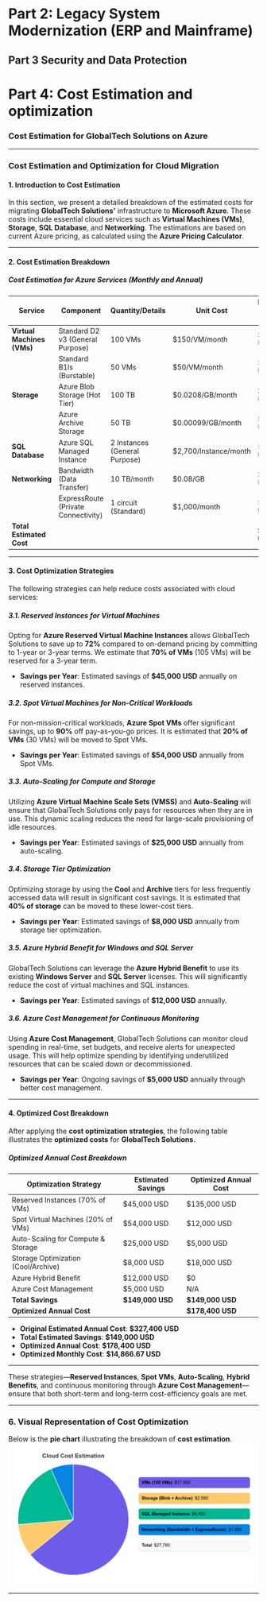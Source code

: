 




# Part 2: Legacy System Modernization (ERP and Mainframe)






## Part 3 Security and Data Protection


# Part 4: Cost Estimation and optimization
### **Cost Estimation for GlobalTech Solutions on Azure**  

---

### **Cost Estimation and Optimization for Cloud Migration**

#### **1. Introduction to Cost Estimation**

In this section, we present a detailed breakdown of the estimated costs for migrating **GlobalTech Solutions'** infrastructure to **Microsoft Azure**. These costs include essential cloud services such as **Virtual Machines (VMs)**, **Storage**, **SQL Database**, and **Networking**. The estimations are based on current Azure pricing, as calculated using the **Azure Pricing Calculator**.

---

#### **2. Cost Estimation Breakdown**

##### **Cost Estimation for Azure Services (Monthly and Annual)**

| **Service**                   | **Component**                  | **Quantity/Details**              | **Unit Cost**      | **Estimated Monthly Cost**    | **Estimated Annual Cost**    |
|-------------------------------|---------------------------------|-----------------------------------|--------------------|------------------------------|-----------------------------|
| **Virtual Machines (VMs)**     | Standard D2 v3 (General Purpose) | 100 VMs                          | $150/VM/month      | $15,000 USD                  | $180,000 USD                |
|                               | Standard B1ls (Burstable)       | 50 VMs                           | $50/VM/month       | $2,500 USD                   | $30,000 USD                 |
| **Storage**                    | Azure Blob Storage (Hot Tier)   | 100 TB                           | $0.0208/GB/month   | $2,080 USD                   | $25,000 USD                 |
|                               | Azure Archive Storage           | 50 TB                            | $0.00099/GB/month  | $500 USD                     | $6,000 USD                  |
| **SQL Database**               | Azure SQL Managed Instance      | 2 Instances (General Purpose)    | $2,700/Instance/month | $5,400 USD                | $64,800 USD                 |
| **Networking**                 | Bandwidth (Data Transfer)       | 10 TB/month                      | $0.08/GB           | $800 USD                     | $9,600 USD                  |
|                               | ExpressRoute (Private Connectivity) | 1 circuit (Standard)        | $1,000/month        | $1,000 USD                   | $12,000 USD                 |
| **Total Estimated Cost**       |                                 |                                   |                    | **$27,780 USD**               | **$327,400 USD**            |

---

#### **3. Cost Optimization Strategies**

The following strategies can help reduce costs associated with cloud services:

##### **3.1. Reserved Instances for Virtual Machines**

Opting for **Azure Reserved Virtual Machine Instances** allows GlobalTech Solutions to save up to **72%** compared to on-demand pricing by committing to 1-year or 3-year terms. We estimate that **70% of VMs** (105 VMs) will be reserved for a 3-year term.

- **Savings per Year**: Estimated savings of **$45,000 USD** annually on reserved instances.

##### **3.2. Spot Virtual Machines for Non-Critical Workloads**

For non-mission-critical workloads, **Azure Spot VMs** offer significant savings, up to **90%** off pay-as-you-go prices. It is estimated that **20% of VMs** (30 VMs) will be moved to Spot VMs.

- **Savings per Year**: Estimated savings of **$54,000 USD** annually from Spot VMs.

##### **3.3. Auto-Scaling for Compute and Storage**

Utilizing **Azure Virtual Machine Scale Sets (VMSS)** and **Auto-Scaling** will ensure that GlobalTech Solutions only pays for resources when they are in use. This dynamic scaling reduces the need for large-scale provisioning of idle resources.

- **Savings per Year**: Estimated savings of **$25,000 USD** annually from auto-scaling.

##### **3.4. Storage Tier Optimization**

Optimizing storage by using the **Cool** and **Archive** tiers for less frequently accessed data will result in significant cost savings. It is estimated that **40% of storage** can be moved to these lower-cost tiers.

- **Savings per Year**: Estimated savings of **$8,000 USD** annually from storage tier optimization.

##### **3.5. Azure Hybrid Benefit for Windows and SQL Server**

GlobalTech Solutions can leverage the **Azure Hybrid Benefit** to use its existing **Windows Server** and **SQL Server** licenses. This will significantly reduce the cost of virtual machines and SQL instances.

- **Savings per Year**: Estimated savings of **$12,000 USD** annually.

##### **3.6. Azure Cost Management for Continuous Monitoring**

Using **Azure Cost Management**, GlobalTech Solutions can monitor cloud spending in real-time, set budgets, and receive alerts for unexpected usage. This will help optimize spending by identifying underutilized resources that can be scaled down or decommissioned.

- **Savings per Year**: Ongoing savings of **$5,000 USD** annually through better cost management.

---

#### **4. Optimized Cost Breakdown**

After applying the **cost optimization strategies**, the following table illustrates the **optimized costs** for **GlobalTech Solutions**.

##### **Optimized Annual Cost Breakdown**

| **Optimization Strategy**         | **Estimated Savings**      | **Optimized Annual Cost**  |
|-----------------------------------|----------------------------|----------------------------|
| Reserved Instances (70% of VMs)   | $45,000 USD                | $135,000 USD               |
| Spot Virtual Machines (20% of VMs)| $54,000 USD                | $12,000 USD                |
| Auto-Scaling for Compute & Storage| $25,000 USD                | $5,000 USD                 |
| Storage Optimization (Cool/Archive)| $8,000 USD                 | $18,000 USD                |
| Azure Hybrid Benefit              | $12,000 USD                | $0                         |
| Azure Cost Management             | $5,000 USD                 | N/A                        |
| **Total Savings**                 | **$149,000 USD**           | **$149,000 USD**           |
| **Optimized Annual Cost**         |                            | **$178,400 USD**           |

- **Original Estimated Annual Cost**: **$327,400 USD**
- **Total Estimated Savings**: **$149,000 USD**
- **Optimized Annual Cost**: **$178,400 USD**
- **Optimized Monthly Cost**: **$14,866.67 USD**

---



These strategies—**Reserved Instances**, **Spot VMs**, **Auto-Scaling**, **Hybrid Benefits**, and continuous monitoring through **Azure Cost Management**—ensure that both short-term and long-term cost-efficiency goals are met.

---

### **6. Visual Representation of Cost Optimization**

Below is the **pie chart** illustrating the breakdown of **cost estimation**.
![Alt Text](./images/image.png)


---

